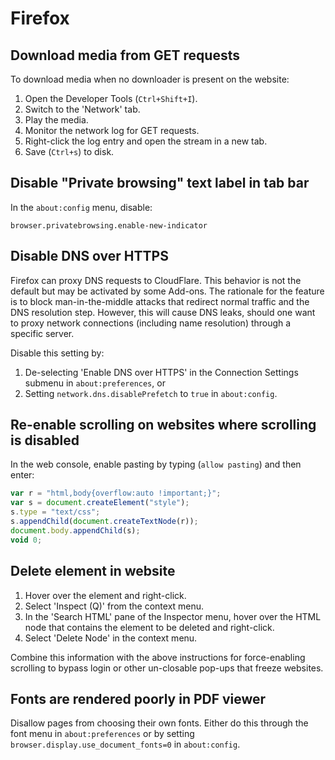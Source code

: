 # Firefox

## Download media from GET requests

To download media when no downloader is present on the website:

1. Open the Developer Tools (`Ctrl+Shift+I`).
2. Switch to the 'Network' tab.
3. Play the media.
4. Monitor the network log for GET requests.
5. Right-click the log entry and open the stream in a new tab.
6. Save (`Ctrl+s`) to disk.

## Disable "Private browsing" text label in tab bar

In the `about:config` menu, disable:

```
browser.privatebrowsing.enable-new-indicator
```

## Disable DNS over HTTPS

Firefox can proxy DNS requests to CloudFlare. This behavior is not the default
but may be activated by some Add-ons. The rationale for the feature is to block
man-in-the-middle attacks that redirect normal traffic and the DNS resolution
step. However, this will cause DNS leaks, should one want to proxy network
connections (including name resolution) through a specific server.

Disable this setting by:

1. De-selecting 'Enable DNS over HTTPS' in the Connection Settings submenu in
   `about:preferences`, or
2. Setting `network.dns.disablePrefetch` to `true` in `about:config`.

## Re-enable scrolling on websites where scrolling is disabled

In the web console, enable pasting by typing (`allow pasting`) and then enter:

```js
var r = "html,body{overflow:auto !important;}";
var s = document.createElement("style");
s.type = "text/css";
s.appendChild(document.createTextNode(r));
document.body.appendChild(s);
void 0;
```

## Delete element in website

1. Hover over the element and right-click.
2. Select 'Inspect (Q)' from the context menu.
3. In the 'Search HTML' pane of the Inspector menu, hover over the HTML node
   that contains the element to be deleted and right-click.
4. Select 'Delete Node' in the context menu.

Combine this information with the above instructions for force-enabling
scrolling to bypass login or other un-closable pop-ups that freeze websites.

## Fonts are rendered poorly in PDF viewer

Disallow pages from choosing their own fonts. Either do this through the font
menu in `about:preferences` or by setting `browser.display.use_document_fonts=0`
in `about:config`.
